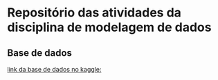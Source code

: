 # Repositório das atividades da disciplina de modelagem de dados

## Base de dados
[link da base de dados no kaggle:]([https://www.kaggle.com/datasets/mlippo/car-accidents-in-brazil-2017-2023?select=accidents_2017_to_2023_portugues.csv](https://www.kaggle.com/datasets/davidcariboo/player-scores))
